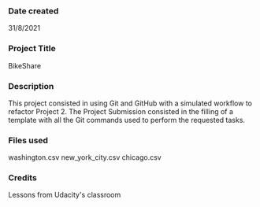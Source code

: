 
### Date created
31/8/2021

### Project Title
BikeShare

### Description
This project consisted in using Git and GitHub with a simulated workflow to refactor Project 2.
 The Project Submission consisted in the filling of a template with all the Git commands used to perform the requested tasks.

### Files used
washington.csv
new_york_city.csv
chicago.csv

### Credits
Lessons from Udacity's classroom 
